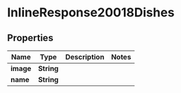 

# InlineResponse20018Dishes

## Properties

Name | Type | Description | Notes
------------ | ------------- | ------------- | -------------
**image** | **String** |  | 
**name** | **String** |  | 



